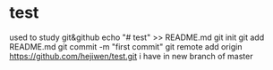 # test
used to study git&amp;github
echo "# test" >> README.md
git init
git add README.md
git commit -m "first commit"
git remote add origin https://github.com/hejiwen/test.git
i have in new branch of master
